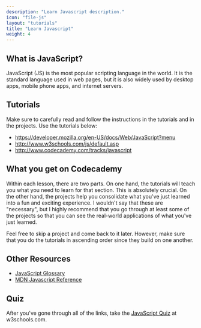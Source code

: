 ```yaml
---
description: "Learn Javascript description."
icon: "file-js"
layout: "tutorials"
title: "Learn Javascript"
weight: 4
---
```


<article id="whatIsJS">

## What is JavaScript?

JavaScript (JS) is the most popular scripting language in the world. It is the standard language used in web pages, but it is also widely used by desktop apps, mobile phone apps, and internet servers.

</article>

<article id="tutorials">

## Tutorials

Make sure to carefully read and follow the instructions in the tutorials and in the projects. Use the tutorials below:

- <https://developer.mozilla.org/en-US/docs/Web/JavaScript?menu> 
- <http://www.w3schools.com/js/default.asp>
- <http://www.codecademy.com/tracks/javascript>

</article>

<article id="codecademy">

## What you get on Codecademy

Within each lesson, there are two parts. On one hand, the tutorials will teach you what you need to learn for that section. This is absolutely crucial. On the other hand, the projects help you consolidate what you've just learned into a fun and exciting experience. I wouldn't say that these are "necessary", but I highly recommend that you go through at least some of the projects so that you can see the real-world applications of what you've just learned.

Feel free to skip a project and come back to it later. However, make sure that you do the tutorials in ascending order since they build on one another.

</article>

<article id="otherResources">

## Other Resources

- [JavaScript Glossary](http://www.codecademy.com/glossary/javascript)
- [MDN Javascript Reference](https://developer.mozilla.org/en-US/docs/Web/JavaScript/Reference)

</article>

<article id="quiz">

## Quiz

After you've gone through all of the links, take the [JavaScript Quiz](http://www.w3schools.com/js/js_quiz.asp) at w3schools.com.

</article>